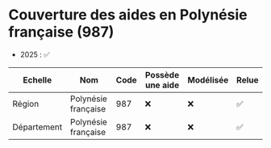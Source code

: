 # Couverture des aides en Polynésie française (987)

- 2025 : ✅

| Echelle     | Nom                 | Code | Possède une aide | Modélisée | Relue |
| ----------- | ------------------- | ---- | ---------------- | --------- | ----- |
| Région      | Polynésie française | 987  | ❌               | ❌        | ✅    |
| Département | Polynésie française | 987  | ❌               | ❌        | ✅    |
